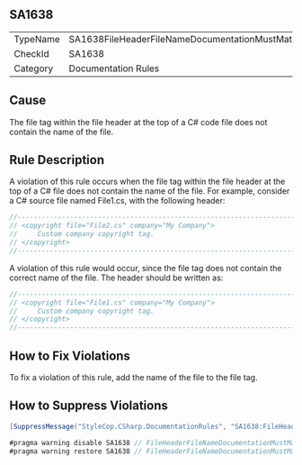 ﻿## SA1638

<table>
<tr>
  <td>TypeName</td>
  <td>SA1638FileHeaderFileNameDocumentationMustMatchFileName</td>
</tr>
<tr>
  <td>CheckId</td>
  <td>SA1638</td>
</tr>
<tr>
  <td>Category</td>
  <td>Documentation Rules</td>
</tr>
</table>

## Cause

The file tag within the file header at the top of a C# code file does not contain the name of the file.

## Rule Description

A violation of this rule occurs when the file tag within the file header at the top of a C# file does not contain the name of the file. For example, consider a C# source file named File1.cs, with the following header:

```csharp
//-----------------------------------------------------------------------
// <copyright file="File2.cs" company="My Company">
//     Custom company copyright tag.
// </copyright>
//-----------------------------------------------------------------------
```

A violation of this rule would occur, since the file tag does not contain the correct name of the file. The header should be written as:

```csharp
//-----------------------------------------------------------------------
// <copyright file="File1.cs" company="My Company">
//     Custom company copyright tag.
// </copyright>
//-----------------------------------------------------------------------
```

## How to Fix Violations

To fix a violation of this rule, add the name of the file to the file tag.

## How to Suppress Violations

```csharp
[SuppressMessage("StyleCop.CSharp.DocumentationRules", "SA1638:FileHeaderFileNameDocumentationMustMatchFileName", Justification = "Reviewed.")]
```

```csharp
#pragma warning disable SA1638 // FileHeaderFileNameDocumentationMustMatchFileName
#pragma warning restore SA1638 // FileHeaderFileNameDocumentationMustMatchFileName
```
